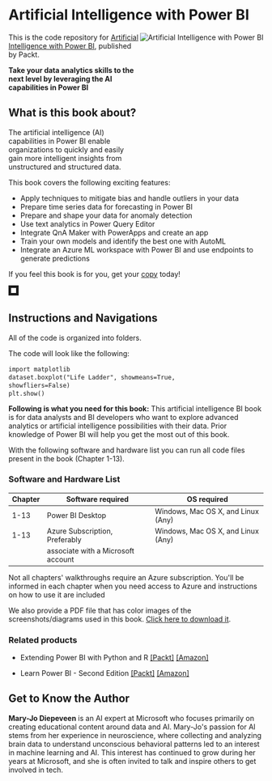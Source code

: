 # 	Artificial Intelligence with Power BI

<a href="https://www.packtpub.com/product/artificial-intelligence-with-power-bi/9781801814638?utm_source=github&utm_medium=repository&utm_campaign=9781801814638"><img src="https://static.packt-cdn.com/products/9781801814638/cover/smaller" alt="Artificial Intelligence with Power BI" height="256px" align="right"></a>

This is the code repository for [Artificial Intelligence with Power BI](https://www.packtpub.com/product/artificial-intelligence-with-power-bi/9781801814638?utm_source=github&utm_medium=repository&utm_campaign=9781801814638), published by Packt.

**Take your data analytics skills to the next level by leveraging the AI capabilities in Power BI**

## What is this book about?
The artificial intelligence (AI) capabilities in Power BI enable organizations to quickly and easily gain more intelligent insights from unstructured and structured data.

This book covers the following exciting features: 
* Apply techniques to mitigate bias and handle outliers in your data
* Prepare time series data for forecasting in Power BI
* Prepare and shape your data for anomaly detection
* Use text analytics in Power Query Editor
* Integrate QnA Maker with PowerApps and create an app
* Train your own models and identify the best one with AutoML
* Integrate an Azure ML workspace with Power BI and use endpoints to generate predictions

If you feel this book is for you, get your [copy](https://www.amazon.com/dp/1800205694) today!

<a href="https://www.packtpub.com/?utm_source=github&utm_medium=banner&utm_campaign=GitHubBanner"><img src="https://raw.githubusercontent.com/PacktPublishing/GitHub/master/GitHub.png" alt="https://www.packtpub.com/" border="5" /></a>

## Instructions and Navigations
All of the code is organized into folders.

The code will look like the following:
```
import matplotlib
dataset.boxplot("Life Ladder", showmeans=True,
showfliers=False)
plt.show()
```

**Following is what you need for this book:**
This artificial intelligence BI book is for data analysts and BI developers who want to explore advanced analytics or artificial intelligence possibilities with their data. Prior knowledge of Power BI will help you get the most out of this book.

With the following software and hardware list you can run all code files present in the book (Chapter 1-13).

### Software and Hardware List

| Chapter  | Software required                    | OS required                        |
| -------- | ------------------------------------ | -----------------------------------|
| 1-13	   | Power BI Desktop                     | Windows, Mac OS X, and Linux (Any) |
| 1-13	   | Azure Subscription, Preferably       | Windows, Mac OS X, and Linux (Any) |
|          | associate with a Microsoft account   |                                    |

Not all chapters' walkthroughs require an Azure subscription. You'll be informed in each chapter when you need access to Azure and instructions on how to use it are included

We also provide a PDF file that has color images of the screenshots/diagrams used in this book. [Click here to download it](https://static.packt-cdn.com/downloads/9781801814638_ColorImages.pdf).


### Related products <Other books you may enjoy>
* Extending Power BI with Python and R [[Packt]](https://www.packtpub.com/product/extending-power-bi-with-python-and-r/9781801078207?utm_source=github&utm_medium=repository&utm_campaign=9781801078207) [[Amazon]](https://www.amazon.com/dp/B09CQ5G53Y)

* Learn Power BI - Second Edition [[Packt]](https://www.packtpub.com/product/learn-power-bi-second-edition/9781801811958?utm_source=github&utm_medium=repository&utm_campaign=9781801811958) [[Amazon]](https://www.amazon.com/dp/B09K4479P2)

## Get to Know the Author

**Mary-Jo Diepeveen**
is an AI expert at Microsoft who focuses primarily on creating educational content around data and AI. Mary-Jo's passion for AI stems from her experience in neuroscience, where collecting and analyzing brain data to understand unconscious behavioral patterns led to an interest in machine learning and AI. This interest has continued to grow during her years at Microsoft, and she is often invited to talk and inspire others to get involved in tech.



